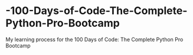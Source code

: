 # -100-Days-of-Code-The-Complete-Python-Pro-Bootcamp
My learning process for the  100 Days of Code: The Complete Python Pro Bootcamp
